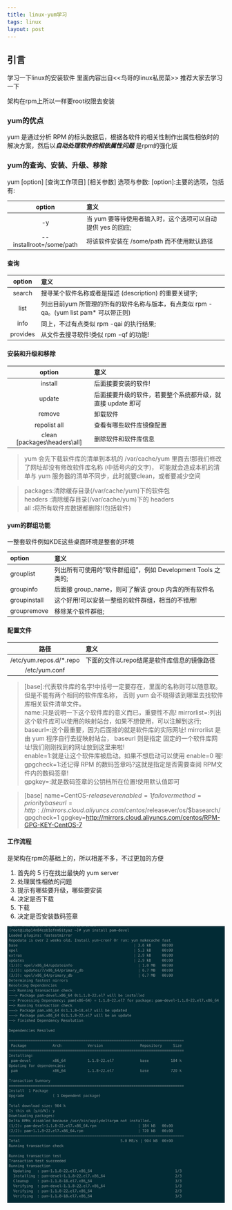 ```yaml
---
title: linux-yum学习
tags: linux
layout: post
---
```


## 引言

学习一下linux的安装软件
里面内容出自<<鸟哥的linux私房菜>>
推荐大家去学习一下

架构在rpm上所以一样要root权限去安装

### yum的优点

yum 是通过分析 RPM 的标头数据后，根据各软件的相关性制作出属性相依时的解决方案，然后以***自动处理软件的相依属性问题***
是rpm的强化版


### yum的查询、安装、升级、移除

yum [option] [查询工作项目] [相关参数] 选项与参数:
[option]:主要的选项，包括有:

option|意义|
:---:|:---|
-y|当 yum 要等待使用者输入时，这个选项可以自动提供 yes 的回应;
--installroot=/some/path|将该软件安装在 /some/path 而不使用默认路径

#### 查询
 
option|意义|
:---:|:---|
search|搜寻某个软件名称或者是描述 (description) 的重要关键字; 
list|列出目前yum 所管理的所有的软件名称与版本，有点类似 rpm -qa。(yum list pam* 可以带正则)
info|同上，不过有点类似 rpm -qai 的执行结果; 
provides|从文件去搜寻软件!类似 rpm -qf 的功能!


#### 安装和升级和移除

option|意义|
:---:|:---|
install|后面接要安装的软件!
update|后面接要升级的软件，若要整个系统都升级，就直接 update 即可
remove|卸载软件
repolist all|查看有哪些软件库镜像配置
clean [packages\headers\all]|删除软件和软件库信息

> yum 会先下载软件库的清单到本机的 /var/cache/yum 里面去!那我们修改 了网址却没有修改软件库名称 (中括号内的文字)， 可能就会造成本机的清单与 yum 服务器的清单不同步，此时就要clean，或者要减少空间

>packages:清除缓存目录(/var/cache/yum)下的软件包  
headers :清除缓存目录(/var/cache/yum)下的 headers   
all :将所有软件库数据都删除!(包括软件)


#### yum的群组功能

一整套软件例如KDE这些桌面环境是整套的环境

option|意义|
:---|:---|
grouplist|列出所有可使用的“软件群组组”，例如 Development Tools 之类的;
groupinfo|后面接 group_name，则可了解该 group 内含的所有软件名
groupinstall|这个好用!可以安装一整组的软件群组，相当的不错用!
groupremove|移除某个软件群组;

#### 配置文件

路径|意义|
:---:|:---|
/etc/yum.repos.d/*.repo|下面的文件以.repo结尾是软件库信息的镜像路径
/etc/yum.conf|

>[base]:代表软件库的名字!中括号一定要存在，里面的名称则可以随意取。但是不能有两个相同的软件库名称， 否则 yum 会不晓得该到哪里去找软件库相关软件清单文件。   
 name:只是说明一下这个软件库的意义而已，重要性不高!
 mirrorlist=:列出这个软件库可以使用的映射站台，如果不想使用，可以注解到这行;   
 baseurl=:这个最重要，因为后面接的就是软件库的实际网址! mirrorlist 是由 yum 程序自行去捉映射站台， baseurl 则是指定 固定的一个软件库网址!我们刚刚找到的网址放到这里来啦!    
 enable=1:就是让这个软件库被启动。如果不想启动可以使用 enable=0 喔!    
 gpgcheck=1:还记得 RPM 的数码签章吗?这就是指定是否需要查阅 RPM文件内的数码签章!     
 gpgkey=:就是数码签章的公钥档所在位置!使用默认值即可 
 
>[base]
name=CentOS-$releasever
enabled=1
failovermethod=priority
baseurl=http://mirrors.cloud.aliyuncs.com/centos/$releasever/os/$basearch/
gpgcheck=1
gpgkey=http://mirrors.cloud.aliyuncs.com/centos/RPM-GPG-KEY-CentOS-7

#### 工作流程
是架构在rpm的基础上的，所以相差不多，不过更加的方便

1.  首先的 5 行在找出最快的 yum server
2.  处理属性相依的问题
3.  提示有哪些要升级，哪些要安装
4.  决定是否下载
5.  下载
6.  决定是否安装数码签章

![安装的图片](/assets/image/yum-install.png)